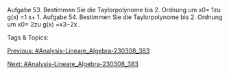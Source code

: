 Aufgabe 53. Bestimmen Sie die Taylorpolynome bis 2. Ordnung um x0= 1zu
g(x) =1
x+ 1.
Aufgabe 54. Bestimmen Sie die Taylorpolynome bis 2. Ordnung um x0= 2zu
g(x) =x3−2x .

   Tags & Topics:
   

[Previous: #Analysis-Lineare_Algebra-230308_383](Analysis-Lineare_Algebra-230308_383.md)

[Next: #Analysis-Lineare_Algebra-230308_383](Analysis-Lineare_Algebra-230308_383.md)